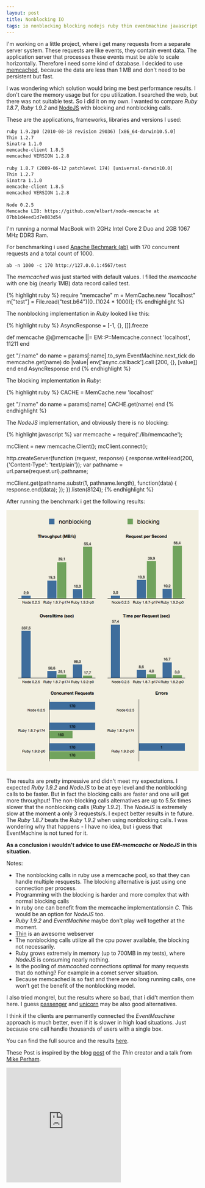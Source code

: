 ```yaml
---
layout: post
title: Nonblocking IO
tags: io nonblocking blocking nodejs ruby thin eventmachine javascript
---
```


I'm working on a little project, where i get many requests from a separate server system. These requests are like events, they contain event data. The application server that processes these events must be able to scale horizontally. Therefore i need some kind of database. I decided to use [memcached](http://memcached.org/), because the data are less than 1 MB and don't need to be persistent but fast.

I was wondering which solution would bring me best performance results. I don't care the memory usage but for cpu utilization. I searched the web, but there was not suitable test. So i did it on my own. I wanted to compare *Ruby 1.8.7*, *Ruby 1.9.2* and [NodeJS](nodejs) with blocking and nonblocking calls.

These are the applications, frameworks, libraries and versions I used:

    ruby 1.9.2p0 (2010-08-18 revision 29036) [x86_64-darwin10.5.0]
    Thin 1.2.7
    Sinatra 1.1.0
    memcache-client 1.8.5
    memcached VERSION 1.2.8
    
    ruby 1.8.7 (2009-06-12 patchlevel 174) [universal-darwin10.0]
    Thin 1.2.7
    Sinatra 1.1.0
    memcache-client 1.8.5
    memcached VERSION 1.2.8
    
    Node 0.2.5
    Memcache LIB: https://github.com/elbart/node-memcache at 07bb1d4eed1d7e083d54

I'm running a normal MacBook with 2GHz Intel Core 2 Duo and 2GB 1067 MHz DDR3 Ram.

For benchmarking i used [Apache Bechmark (ab)](http://httpd.apache.org/docs/2.0/programs/ab.html) with 170 concurrent requests and a total count of 1000.

    ab -n 1000 -c 170 http://127.0.0.1:4567/test
    
The *memcached* was just started with default values. I filled the *memcache* with one big (nearly 1MB) data record called test.

{% highlight ruby %}
require "memcache"
m = MemCache.new "localhost"
m["test"] = File.read("test.b64")[0..(1024 * 1000)];
{% endhighlight %}

The nonblocking implementation in *Ruby* looked like this:

{% highlight ruby %}
AsyncResponse = [-1, {}, []].freeze

def memcache
  @@memcache ||= EM::P::Memcache.connect 'localhost', 11211
end

get "/:name" do
  name = params[:name].to_sym
  EventMachine.next_tick do
    memcache.get(name) do |value|
      env['async.callback'].call [200, {}, [value]]
    end
  end
  AsyncResponse
end
{% endhighlight %}

The blocking implementation in *Ruby*:

{% highlight ruby %}
CACHE = MemCache.new 'localhost'

get "/:name" do
  name = params[:name]
  CACHE.get(name)
end
{% endhighlight %}

The *NodeJS* implementation, and obviously there is no blocking:

{% highlight javascript %}
var memcache = require('./lib/memcache');

mcClient = new memcache.Client();
mcClient.connect();

http.createServer(function (request, response) {
  response.writeHead(200, {'Content-Type': 'text/plain'});
  var pathname = url.parse(request.url).pathname;
  
  mcClient.get(pathname.substr(1, pathname.length), function(data) {
    response.end(data);
  });
}).listen(8124);
{% endhighlight %}

After running the benchmark i get the following results:

<img src="/images/posts/2010-12-11-summary.png" alt="the graphs"/>

The results are pretty impressive and didn't meet my expectations. I expected *Ruby 1.9.2* and *NodeJS* to be at eye level and the nonblocking calls to be faster. But in fact the blocking calls are faster and one will get more throughput! The non-blocking calls alternatives are up to 5.5x times slower that the nonblocking calls (*Ruby 1.9.2*). The *NodeJS* is extremely slow at the moment a only 3 requests/s. I expect better results in te future. The *Ruby 1.8.7* beats the *Ruby 1.9.2* when using nonblocking calls. I was wondering why that happens - I have no idea, but i guess that EventMachine is not tuned for it. 

**As a conclusion i wouldn't advice to use *EM-memcache* or *NodeJS* in this situation.**

Notes:

- The nonblocking calls in ruby use a memcache pool, so that they can handle multiple resquests. The blocking alternative is just using one connection per process.
- Programming with the blocking is harder and more complex that with normal blocking calls
- In ruby one can benefit from the memcache implementationsin *C*. This would be an option for *NodeJS* too.
- *Ruby 1.9.2* and *EventMachine* maybe don't play well together at the moment.
- [Thin](http://code.macournoyer.com/thin/) is an awesome webserver
- The nonblocking calls utilize all the cpu power available, the blocking not necessarily.
- Ruby grows extremely in memory (up to 700MB in my tests), where *NodeJS* is consuming nearly nothing.
- Is the pooling of *memcached* connections optimal for many requests that do nothing? For example in a comet server situation.
- Because memcached is so fast and there are no long running calls, one won't get the benefit of the nonblocking model.

I also tried mongrel, but the results where so bad, that i did't mention them here. I guess [passenger](http://www.modrails.com/) and [unicorn](http://unicorn.bogomips.org/) may be also good alternatives.

I think if the clients are permanently connected the *EventMaschine* approach is much better, even if it is slower in high load situations. Just because one call handle thousands of users with a single box.

You can find the full source and the results [here](https://github.com/threez/memcache-broker).

These Post is inspired by the blog [ post](http://macournoyer.com/blog/2009/06/04/pusher-and-async-with-thin/) of the *Thin* creator and a talk from [Mike Perham](http://www.mikeperham.com/2010/01/27/scalable-ruby-processing-with-eventmachine/).

<iframe src="http://player.vimeo.com/video/10849958?portrait=0&color=ffffff"  height="300" frameborder="0">.</iframe>
